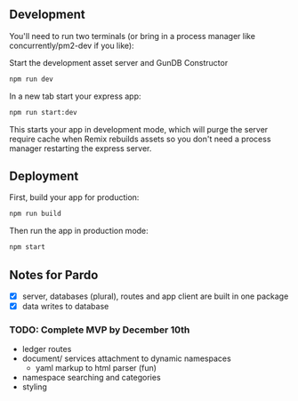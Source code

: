 

## Development

You'll need to run two terminals (or bring in a process manager like concurrently/pm2-dev if you like):

Start the development asset server and GunDB Constructor

```sh
npm run dev
```

In a new tab start your express app:

```sh
npm run start:dev
```

This starts your app in development mode, which will purge the server require cache when Remix rebuilds assets so you don't need a process manager restarting the express server.

## Deployment

First, build your app for production:

```sh
npm run build
```

Then run the app in production mode:

```sh
npm start
```
## Notes for Pardo

- [x] server, databases (plural), routes and app client are built in one package
- [x] data writes to database

### TODO: Complete MVP by December 10th

- ledger routes
- document/ services attachment to dynamic namespaces
  - yaml markup to html parser (fun)   
- namespace searching and categories 
- styling



